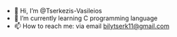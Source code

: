 - 👋 Hi, I’m @Tserkezis-Vasileios
- 🌱 I’m currently learning C programming language
- 📫 How to reach me: via email bilytserk11@gmail.com

<!---
Tserkezis-Vasileios/Tserkezis-Vasileios is a ✨ special ✨ repository because its `README.md` (this file) appears on your GitHub profile.
You can click the Preview link to take a look at your changes.
--->
